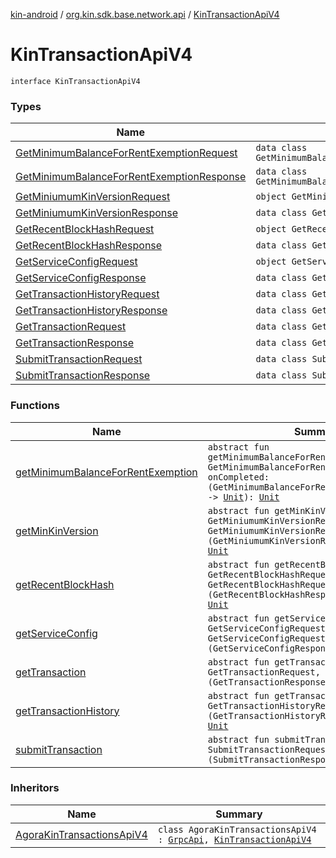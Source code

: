 [kin-android](../../index.md) / [org.kin.sdk.base.network.api](../index.md) / [KinTransactionApiV4](./index.md)

# KinTransactionApiV4

`interface KinTransactionApiV4`

### Types

| Name | Summary |
|---|---|
| [GetMinimumBalanceForRentExemptionRequest](-get-minimum-balance-for-rent-exemption-request/index.md) | `data class GetMinimumBalanceForRentExemptionRequest` |
| [GetMinimumBalanceForRentExemptionResponse](-get-minimum-balance-for-rent-exemption-response/index.md) | `data class GetMinimumBalanceForRentExemptionResponse` |
| [GetMiniumumKinVersionRequest](-get-miniumum-kin-version-request.md) | `object GetMiniumumKinVersionRequest` |
| [GetMiniumumKinVersionResponse](-get-miniumum-kin-version-response/index.md) | `data class GetMiniumumKinVersionResponse` |
| [GetRecentBlockHashRequest](-get-recent-block-hash-request.md) | `object GetRecentBlockHashRequest` |
| [GetRecentBlockHashResponse](-get-recent-block-hash-response/index.md) | `data class GetRecentBlockHashResponse` |
| [GetServiceConfigRequest](-get-service-config-request.md) | `object GetServiceConfigRequest` |
| [GetServiceConfigResponse](-get-service-config-response/index.md) | `data class GetServiceConfigResponse` |
| [GetTransactionHistoryRequest](-get-transaction-history-request/index.md) | `data class GetTransactionHistoryRequest` |
| [GetTransactionHistoryResponse](-get-transaction-history-response/index.md) | `data class GetTransactionHistoryResponse` |
| [GetTransactionRequest](-get-transaction-request/index.md) | `data class GetTransactionRequest` |
| [GetTransactionResponse](-get-transaction-response/index.md) | `data class GetTransactionResponse` |
| [SubmitTransactionRequest](-submit-transaction-request/index.md) | `data class SubmitTransactionRequest` |
| [SubmitTransactionResponse](-submit-transaction-response/index.md) | `data class SubmitTransactionResponse` |

### Functions

| Name | Summary |
|---|---|
| [getMinimumBalanceForRentExemption](get-minimum-balance-for-rent-exemption.md) | `abstract fun getMinimumBalanceForRentExemption(request: GetMinimumBalanceForRentExemptionRequest, onCompleted: (GetMinimumBalanceForRentExemptionResponse) -> `[`Unit`](https://kotlinlang.org/api/latest/jvm/stdlib/kotlin/-unit/index.html)`): `[`Unit`](https://kotlinlang.org/api/latest/jvm/stdlib/kotlin/-unit/index.html) |
| [getMinKinVersion](get-min-kin-version.md) | `abstract fun getMinKinVersion(request: GetMiniumumKinVersionRequest = GetMiniumumKinVersionRequest, onCompleted: (GetMiniumumKinVersionResponse) -> `[`Unit`](https://kotlinlang.org/api/latest/jvm/stdlib/kotlin/-unit/index.html)`): `[`Unit`](https://kotlinlang.org/api/latest/jvm/stdlib/kotlin/-unit/index.html) |
| [getRecentBlockHash](get-recent-block-hash.md) | `abstract fun getRecentBlockHash(request: GetRecentBlockHashRequest = GetRecentBlockHashRequest, onCompleted: (GetRecentBlockHashResponse) -> `[`Unit`](https://kotlinlang.org/api/latest/jvm/stdlib/kotlin/-unit/index.html)`): `[`Unit`](https://kotlinlang.org/api/latest/jvm/stdlib/kotlin/-unit/index.html) |
| [getServiceConfig](get-service-config.md) | `abstract fun getServiceConfig(request: GetServiceConfigRequest = GetServiceConfigRequest, onCompleted: (GetServiceConfigResponse) -> `[`Unit`](https://kotlinlang.org/api/latest/jvm/stdlib/kotlin/-unit/index.html)`): `[`Unit`](https://kotlinlang.org/api/latest/jvm/stdlib/kotlin/-unit/index.html) |
| [getTransaction](get-transaction.md) | `abstract fun getTransaction(request: GetTransactionRequest, onCompleted: (GetTransactionResponse) -> `[`Unit`](https://kotlinlang.org/api/latest/jvm/stdlib/kotlin/-unit/index.html)`): `[`Unit`](https://kotlinlang.org/api/latest/jvm/stdlib/kotlin/-unit/index.html) |
| [getTransactionHistory](get-transaction-history.md) | `abstract fun getTransactionHistory(request: GetTransactionHistoryRequest, onCompleted: (GetTransactionHistoryResponse) -> `[`Unit`](https://kotlinlang.org/api/latest/jvm/stdlib/kotlin/-unit/index.html)`): `[`Unit`](https://kotlinlang.org/api/latest/jvm/stdlib/kotlin/-unit/index.html) |
| [submitTransaction](submit-transaction.md) | `abstract fun submitTransaction(request: SubmitTransactionRequest, onCompleted: (SubmitTransactionResponse) -> `[`Unit`](https://kotlinlang.org/api/latest/jvm/stdlib/kotlin/-unit/index.html)`): `[`Unit`](https://kotlinlang.org/api/latest/jvm/stdlib/kotlin/-unit/index.html) |

### Inheritors

| Name | Summary |
|---|---|
| [AgoraKinTransactionsApiV4](../../org.kin.sdk.base.network.api.agora/-agora-kin-transactions-api-v4/index.md) | `class AgoraKinTransactionsApiV4 : `[`GrpcApi`](../../org.kin.sdk.base.network.api.agora/-grpc-api/index.md)`, `[`KinTransactionApiV4`](./index.md) |
